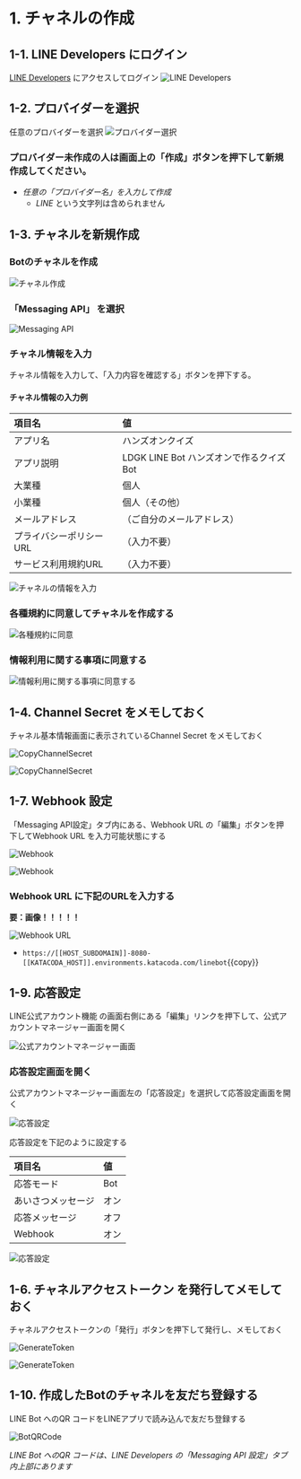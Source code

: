 
# 1. チャネルの作成

## 1-1. LINE Developers にログイン

[LINE Developers](https://developers.line.biz/ja/) にアクセスしてログイン
![LINE Developers](images/LINEDevelopers.png)


## 1-2. プロバイダーを選択

任意のプロバイダーを選択
![プロバイダー選択](images/ProviderList.png)


### プロバイダー未作成の人は画面上の「作成」ボタンを押下して新規作成してください。

- *任意の「プロバイダー名」を入力して作成*
    - *LINE* という文字列は含められません

## 1-3. チャネルを新規作成

### Botのチャネルを作成
![チャネル作成](images/NewChannel.png)

### 「Messaging API」 を選択
![Messaging API](images/SelectMessagingAPI.png)

### チャネル情報を入力

チャネル情報を入力して、「入力内容を確認する」ボタンを押下する。

#### チャネル情報の入力例

|  項目名  |  値  |
| :-- | :-- |
|  アプリ名  |  ハンズオンクイズ  |
|  アプリ説明  |  LDGK LINE Bot ハンズオンで作るクイズBot  |
|  大業種  |  個人  |
|  小業種  |  個人（その他）  |
|  メールアドレス  |  （ご自分のメールアドレス）  |
|  プライバシーポリシーURL  |  （入力不要）  |
|  サービス利用規約URL  |  （入力不要）  |


![チャネルの情報を入力](images/InputChannelSetting.png)

### 各種規約に同意してチャネルを作成する

![各種規約に同意](images/AgreeTerms.png)

### 情報利用に関する事項に同意する

![情報利用に関する事項に同意する](images/AgreeTerms02.png)

## 1-4. Channel Secret をメモしておく

チャネル基本情報画面に表示されているChannel Secret をメモしておく

![CopyChannelSecret](images/CopyChannelSecret_01.png)

![CopyChannelSecret](images/CopyChannelSecret_02.png)

## 1-7. Webhook 設定

「Messaging API設定」タブ内にある、Webhook URL の「編集」ボタンを押下してWebhook URL を入力可能状態にする

![Webhook](images/WebhookSetting_01.png)

![Webhook](images/WebhookSetting_02.png)


### Webhook URL に下記のURLを入力する

**要：画像！！！！！**

![Webhook URL](images/WebhookURL.png)

- `https://[[HOST_SUBDOMAIN]]-8080-[[KATACODA_HOST]].environments.katacoda.com/linebot`{{copy}}



## 1-9. 応答設定

LINE公式アカウント機能 の画面右側にある「編集」リンクを押下して、公式アカウントマネージャー画面を開く

![公式アカウントマネージャー画面](images/MessageSetting01.png)

### 応答設定画面を開く

公式アカウントマネージャー画面左の「応答設定」を選択して応答設定画面を開く

![応答設定](images/MessageSetting02.png)

応答設定を下記のように設定する

|  項目名  |  値  |
| :-- | :-- |
|  応答モード  |  Bot  |
|  あいさつメッセージ  |  オン  |
|  応答メッセージ  |  オフ  |
|  Webhook  |  オン  |

![応答設定](images/MessageSetting03.png)

## 1-6. チャネルアクセストークン を発行してメモしておく

チャネルアクセストークンの「発行」ボタンを押下して発行し、メモしておく

![GenerateToken](images/GenerateToken_01.png)

![GenerateToken](images/GenerateToken_02.png)

## 1-10. 作成したBotのチャネルを友だち登録する

LINE Bot へのQR コードをLINEアプリで読み込んで友だち登録する

![BotQRCode](images/BotQRCode.png)

*LINE Bot へのQR コードは、LINE Developers の「Messaging API 設定」タブ内上部にあります*


